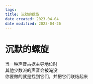 ```yaml
---
tags:
title: 沉默的螺旋
date created: 2023-04-04
date modified: 2023-04-26
---
```


# 沉默的螺旋

当一种声音占据主导地位时  
其他少数派的声音会被淹没  
你要做的就是找到它们，并把它们联结起来
